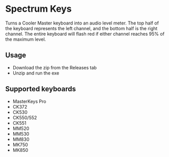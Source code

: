 # Spectrum Keys
Turns a Cooler Master keyboard into an audio level meter. The top half of the keyboard represents the left channel, and the bottom half is the right channel. The entire keyboard will flash red if either channel reaches 95% of the maximum level.


## Usage
- Download the zip from the Releases tab
- Unzip and run the exe


## Supported keyboards
- MasterKeys Pro
- CK372
- CK530
- CK550/552
- CK551
- MM520
- MM530
- MM830
- MK750
- MK850
